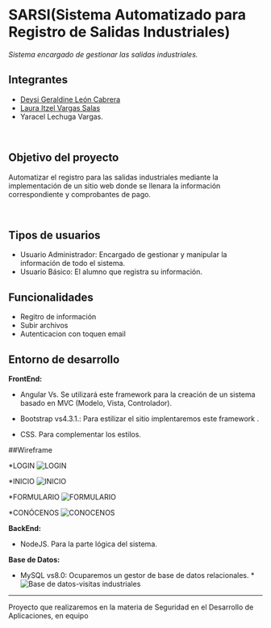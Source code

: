 # SARSI(Sistema Automatizado para Registro de Salidas Industriales)
_Sistema encargado de gestionar las salidas industriales._

## Integrantes

* [Deysi Geraldine León Cabrera](https://github.com/geraldineleon)
* [Laura Itzel Vargas Salas](https://github.com/Lau16Itzel)
* Yaracel Lechuga Vargas.
<br>

## Objetivo del proyecto

Automatizar el registro para las salidas industriales mediante la 
implementación de un sitio web donde se llenara la información correspondiente 
y comprobantes de pago. 

<br>

## Tipos de usuarios
* Usuario Administrador: Encargado de gestionar y manipular la información de todo el sistema.
* Usuario Básico: El alumno que registra su información.
## Funcionalidades
* Regitro de información
* Subir archivos
* Autenticacion con toquen email 
## Entorno de desarrollo

<strong>FrontEnd:</strong>

* Angular Vs. Se utilizará este framework para la creación de un sistema basado en MVC (Modelo, Vista, Controlador).

* Bootstrap vs4.3.1.: Para estilizar el sitio implentaremos este framework .

* CSS. Para complementar los estilos.

##Wireframe

*LOGIN
![LOGIN](https://user-images.githubusercontent.com/79295089/111938311-45be7c00-8a8f-11eb-94a9-eac5bdff7b58.png)

*INICIO
![INICIO](https://user-images.githubusercontent.com/79295089/111938352-5cfd6980-8a8f-11eb-8aca-7a38aa6b1f8e.png)

*FORMULARIO
![FORMULARIO](https://user-images.githubusercontent.com/79295089/111938381-70103980-8a8f-11eb-9e39-2ab4aee3139e.png)

*CONÓCENOS
![CONOCENOS](https://user-images.githubusercontent.com/79295089/111938408-7ef6ec00-8a8f-11eb-99b4-767954855969.png)

<strong>BackEnd:</strong>

* NodeJS. Para la parte lógica del sistema.

<strong>Base de Datos:</strong>

* MySQL vs8.0: Ocuparemos un gestor de base de datos relacionales.
*![Base de datos-visitas industriales](https://user-images.githubusercontent.com/79295089/111938539-d8f7b180-8a8f-11eb-9162-d09dcadc0809.jpeg)


<hr>

Proyecto que realizaremos en la materia de Seguridad en el Desarrollo de Aplicaciones, en equipo

